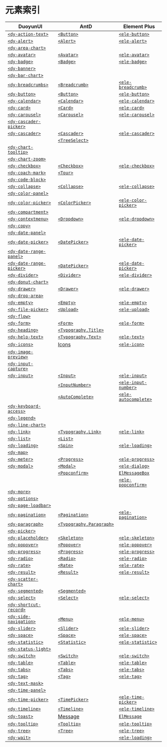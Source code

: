 # 元素索引

<style>
  a, gem-link {
    white-space: nowrap;
  }
</style>

| DuoyunUI                                           | AntD                                        | Element Plus                             |
| -------------------------------------------------- | ------------------------------------------- | ---------------------------------------- |
| [`<dy-action-text>`](./action-text.md)             | [`<Button>`][antd-button]                   | [`<ele-button>`][ele-button]             |
| [`<dy-alert>`](./alert.md)                         | [`<Alert>`][antd-alert]                     | [`<ele-alert>`][ele-alert]               |
| [`<dy-area-chart>`](./area-chart.md)               |                                             |                                          |
| [`<dy-avatar>`](./avatar.md)                       | [`<Avatar>`][antd-avatar]                   | [`<ele-avatar>`][ele-avatar]             |
| [`<dy-badge>`](./badge.md)                         | [`<Badge>`][antd-badge]                     | [`<ele-badge>`][ele-badge]               |
| [`<dy-banner>`](./banner.md)                       |                                             |                                          |
| [`<dy-bar-chart>`](./bar-chart.md)                 |                                             |                                          |
| [`<dy-breadcrumbs>`](./breadcrumbs.md)             | [`<Breadcrumb>`][antd-breadcrumb]           | [`<ele-breadcrumb>`][ele-breadcrumb]     |
| [`<dy-button>`](./button.md)                       | [`<Button>`][antd-button]                   | [`<ele-button>`][ele-button]             |
| [`<dy-calendar>`](./calendar.md)                   | [`<Calendar>`][antd-calendar]               | [`<ele-calendar>`][ele-calendar]         |
| [`<dy-card>`](./card.md)                           | [`<Card>`][antd-card]                       | [`<ele-card>`][ele-card]                 |
| [`<dy-carousel>`](./carousel.md)                   | [`<Carousel>`][antd-carousel]               | [`<ele-carousel>`][ele-carousel]         |
| [`<dy-cascader-picker>`](./cascader-picker.md)     |                                             |                                          |
| [`<dy-cascader>`](./cascader.md)                   | [`<Cascader>`][antd-cascader]               | [`<ele-cascader>`][ele-cascader]         |
|                                                    | [`<TreeSelect>`][antd-tree-select]          |                                          |
| [`<dy-chart-tooltip>`](./chart-tooltip.md)         |                                             |                                          |
| [`<dy-chart-zoom>`](./chart-zoom.md)               |                                             |                                          |
| [`<dy-checkbox>`](./checkbox.md)                   | [`<Checkbox>`][antd-checkbox]               | [`<ele-checkbox>`][ele-checkbox]         |
| [`<dy-coach-mark>`](./coach-mark.md)               | [`<Tour>`][antd-tour]                       |                                          |
| [`<dy-code-block>`](./code-block.md)               |                                             |                                          |
| [`<dy-collapse>`](./collapse.md)                   | [`<Collapse>`][antd-collapse]               | [`<ele-collapse>`][ele-collapse]         |
| [`<dy-color-panel>`](./color-panel.md)             |                                             |                                          |
| [`<dy-color-picker>`](./color-picker.md)           | [`<ColorPicker>`][antd-color-picker]        | [`<ele-color-picker>`][ele-color-picker] |
| [`<dy-compartment>`](./compartment.md)             |                                             |                                          |
| [`<dy-contextmenu>`](./contextmenu.md)             | [`<Dropdown>`][antd-dropdown]               | [`<ele-dropdown>`][ele-dropdown]         |
| [`<dy-copy>`](./copy.md)                           |                                             |                                          |
| [`<dy-date-panel>`](./date-panel.md)               |                                             |                                          |
| [`<dy-date-picker>`](./date-picker.md)             | [`<DatePicker>`][antd-date-picker]          | [`<ele-date-picker>`][ele-date-picker]   |
| [`<dy-date-range-panel>`](./date-range-panel.md)   |                                             |                                          |
| [`<dy-date-range-picker>`](./date-range-picker.md) | [`<DatePicker>`][antd-date-picker]          | [`<ele-date-picker>`][ele-date-picker]   |
| [`<dy-divider>`](./divider.md)                     | [`<Divider>`][antd-divider]                 | [`<ele-divider>`][ele-divider]           |
| [`<dy-donut-chart>`](./donut-chart.md)             |                                             |                                          |
| [`<dy-drawer>`](./drawer.md)                       | [`<Drawer>`][antd-drawer]                   | [`<ele-drawer>`][ele-drawer]             |
| [`<dy-drop-area>`](./drop-area.md)                 |                                             |                                          |
| [`<dy-empty>`](./empty.md)                         | [`<Empty>`][antd-empty]                     | [`<ele-empty>`][ele-empty]               |
| [`<dy-file-picker>`](./file-picker.md)             | [`<Upload>`][antd-upload]                   | [`<ele-upload>`][ele-upload]             |
| [`<dy-flow>`](./flow.md)                           |                                             |                                          |
| [`<dy-form>`](./form.md)                           | [`<Form>`][antd-form]                       | [`<ele-form>`][ele-form]                 |
| [`<dy-heading>`](./heading.md)                     | [`<Typography.Title>`][antd-typography]     |                                          |
| [`<dy-help-text>`](./help-text.md)                 | [`<Typography.Text>`][antd-typography]      | [`<ele-text>`][ele-text]                 |
| [`<dy-icons>`](./icons.md)                         | [Icons][antd-icon]                          | [`<ele-icon>`][ele-icon]                 |
| [`<dy-image-preview>`](./image-preview.md)         |                                             |                                          |
| [`<dy-input-capture>`](./input-capture.md)         |                                             |                                          |
| [`<dy-input>`](./input.md)                         | [`<Input>`][antd-input]                     | [`<ele-input>`][ele-input]               |
|                                                    | [`<InputNumber>`][antd-input-number]        | [`<ele-input-number>`][ele-input-number] |
|                                                    | [`<AutoComplete>`][antd-auto-complete]      | [`<ele-autocomplete>`][ele-autocomplete] |
| [`<dy-keyboard-access>`](./keyboard-access.md)     |                                             |                                          |
| [`<dy-legend>`](./legend.md)                       |                                             |                                          |
| [`<dy-line-chart>`](./line-chart.md)               |                                             |                                          |
| [`<dy-link>`](./link.md)                           | [`<Typography.Link>`][antd-typography]      | [`<ele-link>`][ele-link]                 |
| [`<dy-list>`](./list.md)                           | [`<List>`][antd-list]                       |                                          |
| [`<dy-loading>`](./loading.md)                     | [`<Spin>`][antd-spin]                       | [`<ele-loading>`][ele-loading]           |
| [`<dy-map>`](./map.md)                             |                                             |                                          |
| [`<dy-meter>`](./meter.md)                         | [`<Progress>`][antd-progress]               | [`<ele-progress>`][ele-progress]         |
| [`<dy-modal>`](./modal.md)                         | [`<Modal>`][antd-modal]                     | [`<ele-dialog>`][ele-dialog]             |
|                                                    | [`<Popconfirm>`][antd-popconfirm]           | [`ElMessageBox`][ele-message-box]        |
|                                                    |                                             | [`<ele-popconfirm>`][ele-popconfirm]     |
| [`<dy-more>`](./more.md)                           |                                             |                                          |
| [`<dy-options>`](./options.md)                     |                                             |                                          |
| [`<dy-page-loadbar>`](./page-loadbar.md)           |                                             |                                          |
| [`<dy-pagination>`](./pagination.md)               | [`<Pagination>`][antd-pagination]           | [`<ele-pagination>`][ele-pagination]     |
| [`<dy-paragraph>`](./paragraph.md)                 | [`<Typography.Paragraph>`][antd-typography] |                                          |
| [`<dy-picker>`](./picker.md)                       |                                             |                                          |
| [`<dy-placeholder>`](./placeholder.md)             | [`<Skeleton>`][antd-skeleton]               | [`<ele-skeleton>`][ele-skeleton]         |
| [`<dy-popover>`](./popover.md)                     | [`<Popover>`][antd-popover]                 | [`<ele-popover>`][ele-popover]           |
| [`<dy-progress>`](./progress.md)                   | [`<Progress>`][antd-progress]               | [`<ele-progress>`][ele-progress]         |
| [`<dy-radio>`](./radio.md)                         | [`<Radio>`][antd-radio]                     | [`<ele-radio>`][ele-radio]               |
| [`<dy-rate>`](./rate.md)                           | [`<Rate>`][antd-rate]                       | [`<ele-rate>`][ele-rate]                 |
| [`<dy-result>`](./result.md)                       | [`<Result>`][antd-result]                   | [`<ele-result>`][ele-result]             |
| [`<dy-scatter-chart>`](./scatter-chart.md)         |                                             |                                          |
| [`<dy-segmented>`](./segmented.md)                 | [`<Segmented>`][antd-segmented]             |                                          |
| [`<dy-select>`](./select.md)                       | [`<Select>`][antd-select]                   | [`<ele-select>`][ele-select]             |
| [`<dy-shortcut-record>`](./shortcut-record.md)     |                                             |                                          |
| [`<dy-side-navigation>`](./side-navigation.md)     | [`<Menu>`][antd-menu]                       | [`<ele-menu>`][ele-menu]                 |
| [`<dy-slider>`](./slider.md)                       | [`<Slider>`][antd-slider]                   | [`<ele-slider>`][ele-slider]             |
| [`<dy-space>`](./space.md)                         | [`<Space>`][antd-space]                     | [`<ele-space>`][ele-space]               |
| [`<dy-statistic>`](./statistic.md)                 | [`<Statistic>`][antd-statistic]             | [`<ele-statistic>`][ele-statistic]       |
| [`<dy-status-light>`](./status-light.md)           |                                             |                                          |
| [`<dy-switch>`](./switch.md)                       | [`<Switch>`][antd-switch]                   | [`<ele-switch>`][ele-switch]             |
| [`<dy-table>`](./table.md)                         | [`<Table>`][antd-table]                     | [`<ele-table>`][ele-table]               |
| [`<dy-tabs>`](./tabs.md)                           | [`<Tabs>`][antd-tabs]                       | [`<ele-tabs>`][ele-tabs]                 |
| [`<dy-tag>`](./tag.md)                             | [`<Tag>`][antd-tag]                         | [`<ele-tag>`][ele-tag]                   |
| [`<dy-text-mask>`](./text-mask.md)                 |                                             |                                          |
| [`<dy-time-panel>`](./time-panel.md)               |                                             |                                          |
| [`<dy-time-picker>`](./time-picker.md)             | [`<TimePicker>`][antd-time-picker]          | [`<ele-time-picker>`][ele-time-picker]   |
| [`<dy-timeline>`](./timeline.md)                   | [`<Timeline>`][antd-timeline]               | [`<ele-timeline>`][ele-timeline]         |
| [`<dy-toast>`](./toast.md)                         | [Message][antd-message]                     | [`ElMessage`][ele-message]               |
| [`<dy-tooltip>`](./tooltip.md)                     | [`<Tooltip>`][antd-tooltip]                 | [`<ele-tooltip>`][ele-tooltip]           |
| [`<dy-tree>`](./tree.md)                           | [`<Tree>`][antd-tree]                       | [`<ele-tree>`][ele-tree]                 |
| [`<dy-wait>`](./wait.md)                           |                                             | [`<ele-loading>`][ele-loading]           |

<!-- copy([...new Set($$('a').filter(e => e.href.startsWith("https://ant.design/components/")).map(e => e.href))].join('\n'))  -->

[antd-button]: https://ant.design/components/button
[antd-float-button]: https://ant.design/components/float-button
[antd-icon]: https://ant.design/components/icon
[antd-typography]: https://ant.design/components/typography
[antd-divider]: https://ant.design/components/divider
[antd-flex]: https://ant.design/components/flex
[antd-grid]: https://ant.design/components/grid
[antd-layout]: https://ant.design/components/layout
[antd-space]: https://ant.design/components/space
[antd-anchor]: https://ant.design/components/anchor
[antd-breadcrumb]: https://ant.design/components/breadcrumb
[antd-dropdown]: https://ant.design/components/dropdown
[antd-menu]: https://ant.design/components/menu
[antd-pagination]: https://ant.design/components/pagination
[antd-steps]: https://ant.design/components/steps
[antd-auto-complete]: https://ant.design/components/auto-complete
[antd-cascader]: https://ant.design/components/cascader
[antd-checkbox]: https://ant.design/components/checkbox
[antd-color-picker]: https://ant.design/components/color-picker
[antd-date-picker]: https://ant.design/components/date-picker
[antd-form]: https://ant.design/components/form
[antd-input]: https://ant.design/components/input
[antd-input-number]: https://ant.design/components/input-number
[antd-mentions]: https://ant.design/components/mentions
[antd-radio]: https://ant.design/components/radio
[antd-rate]: https://ant.design/components/rate
[antd-select]: https://ant.design/components/select
[antd-slider]: https://ant.design/components/slider
[antd-switch]: https://ant.design/components/switch
[antd-time-picker]: https://ant.design/components/time-picker
[antd-transfer]: https://ant.design/components/transfer
[antd-tree-select]: https://ant.design/components/tree-select
[antd-upload]: https://ant.design/components/upload
[antd-avatar]: https://ant.design/components/avatar
[antd-badge]: https://ant.design/components/badge
[antd-calendar]: https://ant.design/components/calendar
[antd-card]: https://ant.design/components/card
[antd-carousel]: https://ant.design/components/carousel
[antd-collapse]: https://ant.design/components/collapse
[antd-descriptions]: https://ant.design/components/descriptions
[antd-empty]: https://ant.design/components/empty
[antd-image]: https://ant.design/components/image
[antd-list]: https://ant.design/components/list
[antd-popover]: https://ant.design/components/popover
[antd-qr-code]: https://ant.design/components/qr-code
[antd-segmented]: https://ant.design/components/segmented
[antd-statistic]: https://ant.design/components/statistic
[antd-table]: https://ant.design/components/table
[antd-tabs]: https://ant.design/components/tabs
[antd-tag]: https://ant.design/components/tag
[antd-timeline]: https://ant.design/components/timeline
[antd-tooltip]: https://ant.design/components/tooltip
[antd-tour]: https://ant.design/components/tour
[antd-tree]: https://ant.design/components/tree
[antd-alert]: https://ant.design/components/alert
[antd-drawer]: https://ant.design/components/drawer
[antd-message]: https://ant.design/components/message
[antd-modal]: https://ant.design/components/modal
[antd-notification]: https://ant.design/components/notification
[antd-popconfirm]: https://ant.design/components/popconfirm
[antd-progress]: https://ant.design/components/progress
[antd-result]: https://ant.design/components/result
[antd-skeleton]: https://ant.design/components/skeleton
[antd-spin]: https://ant.design/components/spin
[antd-watermark]: https://ant.design/components/watermark
[antd-affix]: https://ant.design/components/affix
[antd-app]: https://ant.design/components/app
[antd-config-provider]: https://ant.design/components/config-provider

<!-- Element Plus -->

[ele-button]: https://element-plus.org/en-US/component/button
[ele-border]: https://element-plus.org/en-US/component/border
[ele-color]: https://element-plus.org/en-US/component/color
[ele-container]: https://element-plus.org/en-US/component/container
[ele-icon]: https://element-plus.org/en-US/component/icon
[ele-layout]: https://element-plus.org/en-US/component/layout
[ele-link]: https://element-plus.org/en-US/component/link
[ele-text]: https://element-plus.org/en-US/component/text
[ele-scrollbar]: https://element-plus.org/en-US/component/scrollbar
[ele-space]: https://element-plus.org/en-US/component/space
[ele-typography]: https://element-plus.org/en-US/component/typography
[ele-config-provider]: https://element-plus.org/en-US/component/config-provider
[ele-autocomplete]: https://element-plus.org/en-US/component/autocomplete
[ele-cascader]: https://element-plus.org/en-US/component/cascader
[ele-checkbox]: https://element-plus.org/en-US/component/checkbox
[ele-color-picker]: https://element-plus.org/en-US/component/color-picker
[ele-date-picker]: https://element-plus.org/en-US/component/date-picker
[ele-datetime-picker]: https://element-plus.org/en-US/component/datetime-picker
[ele-form]: https://element-plus.org/en-US/component/form
[ele-input]: https://element-plus.org/en-US/component/input
[ele-input-number]: https://element-plus.org/en-US/component/input-number
[ele-radio]: https://element-plus.org/en-US/component/radio
[ele-rate]: https://element-plus.org/en-US/component/rate
[ele-select]: https://element-plus.org/en-US/component/select
[ele-select-v2]: https://element-plus.org/en-US/component/select-v2
[ele-slider]: https://element-plus.org/en-US/component/slider
[ele-switch]: https://element-plus.org/en-US/component/switch
[ele-time-picker]: https://element-plus.org/en-US/component/time-picker
[ele-time-select]: https://element-plus.org/en-US/component/time-select
[ele-transfer]: https://element-plus.org/en-US/component/transfer
[ele-upload]: https://element-plus.org/en-US/component/upload
[ele-avatar]: https://element-plus.org/en-US/component/avatar
[ele-badge]: https://element-plus.org/en-US/component/badge
[ele-calendar]: https://element-plus.org/en-US/component/calendar
[ele-card]: https://element-plus.org/en-US/component/card
[ele-carousel]: https://element-plus.org/en-US/component/carousel
[ele-collapse]: https://element-plus.org/en-US/component/collapse
[ele-descriptions]: https://element-plus.org/en-US/component/descriptions
[ele-empty]: https://element-plus.org/en-US/component/empty
[ele-image]: https://element-plus.org/en-US/component/image
[ele-infinite-scroll]: https://element-plus.org/en-US/component/infinite-scroll
[ele-pagination]: https://element-plus.org/en-US/component/pagination
[ele-progress]: https://element-plus.org/en-US/component/progress
[ele-result]: https://element-plus.org/en-US/component/result
[ele-skeleton]: https://element-plus.org/en-US/component/skeleton
[ele-table]: https://element-plus.org/en-US/component/table
[ele-table-v2]: https://element-plus.org/en-US/component/table-v2
[ele-tag]: https://element-plus.org/en-US/component/tag
[ele-timeline]: https://element-plus.org/en-US/component/timeline
[ele-tree]: https://element-plus.org/en-US/component/tree
[ele-tree-select]: https://element-plus.org/en-US/component/tree-select
[ele-tree-v2]: https://element-plus.org/en-US/component/tree-v2
[ele-statistic]: https://element-plus.org/en-US/component/statistic
[ele-affix]: https://element-plus.org/en-US/component/affix
[ele-backtop]: https://element-plus.org/en-US/component/backtop
[ele-breadcrumb]: https://element-plus.org/en-US/component/breadcrumb
[ele-dropdown]: https://element-plus.org/en-US/component/dropdown
[ele-menu]: https://element-plus.org/en-US/component/menu
[ele-page-header]: https://element-plus.org/en-US/component/page-header
[ele-steps]: https://element-plus.org/en-US/component/steps
[ele-tabs]: https://element-plus.org/en-US/component/tabs
[ele-alert]: https://element-plus.org/en-US/component/alert
[ele-dialog]: https://element-plus.org/en-US/component/dialog
[ele-drawer]: https://element-plus.org/en-US/component/drawer
[ele-loading]: https://element-plus.org/en-US/component/loading
[ele-message]: https://element-plus.org/en-US/component/message
[ele-message-box]: https://element-plus.org/en-US/component/message-box
[ele-notification]: https://element-plus.org/en-US/component/notification
[ele-popconfirm]: https://element-plus.org/en-US/component/popconfirm
[ele-popover]: https://element-plus.org/en-US/component/popover
[ele-tooltip]: https://element-plus.org/en-US/component/tooltip
[ele-divider]: https://element-plus.org/en-US/component/divider
[ele-watermark]: https://element-plus.org/en-US/component/watermark
